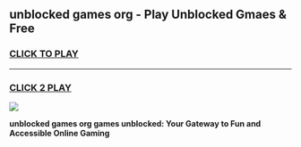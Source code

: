 
## unblocked games org - Play Unblocked Gmaes & Free
<h3>
<a href="https://news.freeplayer.one?title=unblocked_games_org&ref=23F">CLICK TO PLAY</a></h3>
<hr>

<h3>
<a href="https://news.freeplayer.one?title=unblocked_games_org&ref=23F">CLICK 2 PLAY</a>
  
</h3>

<a href="https://news.freeplayer.one?title=unblocked_games_org&ref=23F/"><img src="https://clearcache.store/games.png"></a>


**unblocked games org games unblocked: Your Gateway to Fun and Accessible Online Gaming**

